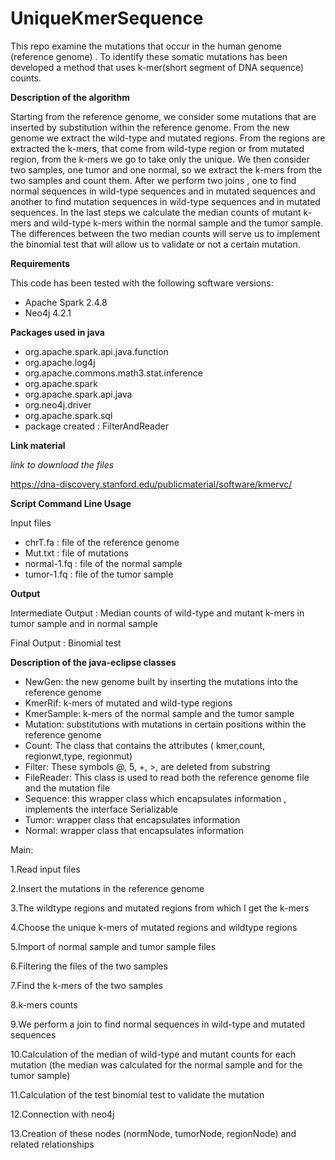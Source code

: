 # UniqueKmerSequence

This repo examine the mutations that occur in the human genome (reference genome) . To identify these somatic mutations has been developed a method that uses k-mer(short segment of DNA sequence) counts.

**Description of the algorithm**

Starting from the reference genome, we consider some mutations  that are inserted by substitution within the reference genome. From the new genome we extract the wild-type and mutated regions. From the regions are extracted the k-mers,  that  come from wild-type region or from  mutated region,  from the k-mers  we go to take only the unique. We then consider two samples, one tumor and one normal, so we extract the k-mers from the two samples and count them. After we perform two joins , one to find normal sequences in wild-type sequences and in  mutated sequences and another to find mutation sequences in wild-type sequences and in mutated sequences. In the last steps we calculate the median counts of mutant k-mers and wild-type k-mers within the normal sample and the tumor sample. The differences between the two median counts will serve us to implement the binomial test that will allow us to validate or not a certain mutation.

**Requirements**

This code has been tested with the following software versions:

* Apache Spark 2.4.8
* Neo4j 4.2.1

**Packages used in java**

* org.apache.spark.api.java.function
* org.apache.log4j
* org.apache.commons.math3.stat.inference
* org.apache.spark
* org.apache.spark.api.java
* org.neo4j.driver
* org.apache.spark.sql
* package created : FilterAndReader

**Link material**

*link to download the files*

https://dna-discovery.stanford.edu/publicmaterial/software/kmervc/

**Script Command Line Usage**

Input files

* chrT.fa : file of the reference genome
* Mut.txt : file of mutations
* normal-1.fq : file of the normal sample
* tumor-1.fq : file of the tumor sample

**Output**

Intermediate Output : Median counts of wild-type and mutant k-mers in tumor sample and in normal sample

Final Output : Binomial test

**Description of the java-eclipse classes**

* NewGen: the new genome built by inserting the mutations into the reference genome
* KmerRif: k-mers of mutated and wild-type regions
* KmerSample: k-mers of the normal sample and the tumor sample
* Mutation: substitutions with mutations in certain positions within the reference genome
* Count: The class that contains the attributes ( kmer,count, regionwt,type, regionmut)
* Filter: These symbols @, 5, +, >, are deleted from substring
* FileReader: This class is used to read both the reference genome file and the mutation file
* Sequence: this wrapper class which encapsulates information , implements the interface Serializable
* Tumor: wrapper class that encapsulates information
* Normal: wrapper class that encapsulates information

Main:

1.Read input files

2.Insert the mutations in the reference genome

3.The wildtype regions and mutated regions from which I get the k-mers

4.Choose the unique k-mers of mutated regions and wildtype regions

5.Import of normal sample and tumor sample files

6.Filtering the files of the two samples

7.Find the k-mers of the two samples

8.k-mers counts

9.We perform a join to find normal sequences in wild-type and mutated sequences

10.Calculation of the median of wild-type and mutant counts for each mutation (the median was calculated for the normal sample and for the tumor sample)

11.Calculation of the test binomial test to validate the mutation

12.Connection with neo4j

13.Creation of these nodes (normNode, tumorNode, regionNode) and related relationships
